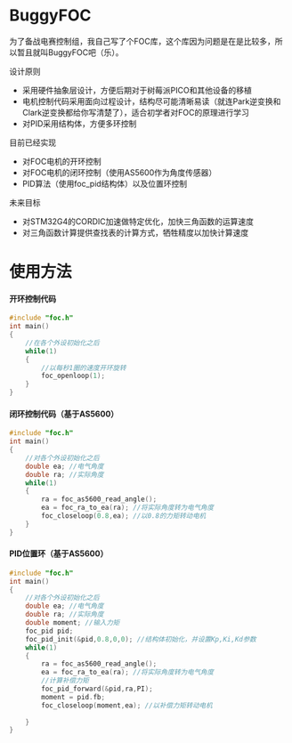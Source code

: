 # BuggyFOC

为了备战电赛控制组，我自己写了个FOC库，这个库因为问题是在是比较多，所以暂且就叫BuggyFOC吧（乐）。

设计原则
- 采用硬件抽象层设计，方便后期对于树莓派PICO和其他设备的移植
- 电机控制代码采用面向过程设计，结构尽可能清晰易读（就连Park逆变换和Clark逆变换都给你写清楚了），适合初学者对FOC的原理进行学习
- 对PID采用结构体，方便多环控制

目前已经实现
- 对FOC电机的开环控制
- 对FOC电机的闭环控制（使用AS5600作为角度传感器）
- PID算法（使用foc_pid结构体）以及位置环控制

未来目标
- 对STM32G4的CORDIC加速做特定优化，加快三角函数的运算速度
- 对三角函数计算提供查找表的计算方式，牺牲精度以加快计算速度


# 使用方法

#### 开环控制代码

```c
#include "foc.h"
int main()
{
    //在各个外设初始化之后
    while(1)
    {
        //以每秒1圈的速度开环旋转
        foc_openloop(1);
    }
}
```

#### 闭环控制代码（基于AS5600）

```c
#include "foc.h"
int main()
{
    //对各个外设初始化之后
    double ea; //电气角度
    double ra; //实际角度
    while(1)
    {
        ra = foc_as5600_read_angle();
        ea = foc_ra_to_ea(ra); //将实际角度转为电气角度
        foc_closeloop(0.8,ea); //以0.8的力矩转动电机
    }
}
```

#### PID位置环（基于AS5600）

```c
#include "foc.h"
int main()
{
    //对各个外设初始化之后
    double ea; //电气角度
    double ra; //实际角度
    double moment; //输入力矩
    foc_pid pid;
    foc_pid_init(&pid,0.8,0,0); //结构体初始化，并设置Kp,Ki,Kd参数
    while(1)
    {
        ra = foc_as5600_read_angle();
        ea = foc_ra_to_ea(ra); //将实际角度转为电气角度
        //计算补偿力矩
        foc_pid_forward(&pid,ra,PI);
        moment = pid.fb;
        foc_closeloop(moment,ea); //以补偿力矩转动电机
        
    }
}
```